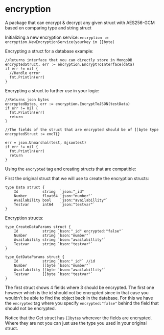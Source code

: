 # encryption
A package that can encrypt &amp; decrypt any given struct with AES256-GCM based on comparing type and string struct

Initializing a new encryption service:
`
encryption := encryption.NewEncryptionService(yourkey in []byte)
`

Encrypting a struct for a database example:
```
//Returns interface that you can directly store in MongoDB
encryptedStruct, err := encryption.EncryptToInterface(data)
if err != nil {
  //Handle error
  fmt.Println(err)
}
```

Encrypting a struct to further use in your logic:
```
//Returns json bytes
encryptedBytes, err := encryption.EncryptToJSON(testData)
if err != nil {
  fmt.Println(err)
  return
}

//The fields of the struct that are encrypted should be of []byte type
encryptedStruct := encT{}

err = json.Unmarshal(test, &jsontest)
if err != nil {
  fmt.Println(err)
  return
}
```

Using the `encrypted` tag and creating structs that are compatible:

First the original struct that we will use to create the encryption structs:
```
type Data struct {
	Id           string  `json:"_id"
	Number       float64 `json:"number"`
	Availability bool    `json:"availabillity"`
	Testvar      int64   `json:"testvar"`
}
```
Encryption structs:

```
type CreateDataParams struct {
	Id           string `bson:"_id" encrypted:"false"`
	Number       string `bson:"number"`
	Availability string `bson:"availabillity"`
	Testvar      string `bson:"testvar"`
}

type GetDataParams struct {
	Id           string `bson:"_id"` //id
	Number       []byte `bson:"number"`
	Availability []byte `bson:"availabillity"`
	Testvar      []byte `bson:"testvar"`
}
```
The first struct shows 4 fields where 3 should be encrypted. The first one however which is the id should not be encrypted since in that case you wouldn't be able to find the object back in the database. For this we have the `encrypted` tag where you specify `encrypted:"false"` behind the field that should not be encrypted.

Notice that the Get struct has `[]bytes` wherever the fields are encrypted. Where they are not you can just use the type you used in your original struct.
